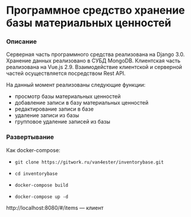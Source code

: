 # Программное средство хранение базы материальных ценностей 

### Описание

Серверная часть программного средства реализована на Django 3.0. Хранение данных реализовано в СУБД MongoDB. Клиентская часть реализована на Vue.js 2.9. Взаимодействие клиентской и серверной частей осуществляется посредством Rest API.

На данный момент реализованы следующие функции:

- просмотр базы материальных ценностей
- добавление записи в базу материальных ценностей
- редактирование записи в базе
- удаление записи из базы
- групповое удаление записей из базы

### Развертывание

Как docker-compose:

- ```
  git clone https://gitwork.ru/van4ester/inventorybase.git
  ```

- ```
  cd inventorybase
  ```

- ```
  docker-compose build
  ```

- ```
  docker-compose up -d
  ```

http://localhost:8080/#/items — клиент